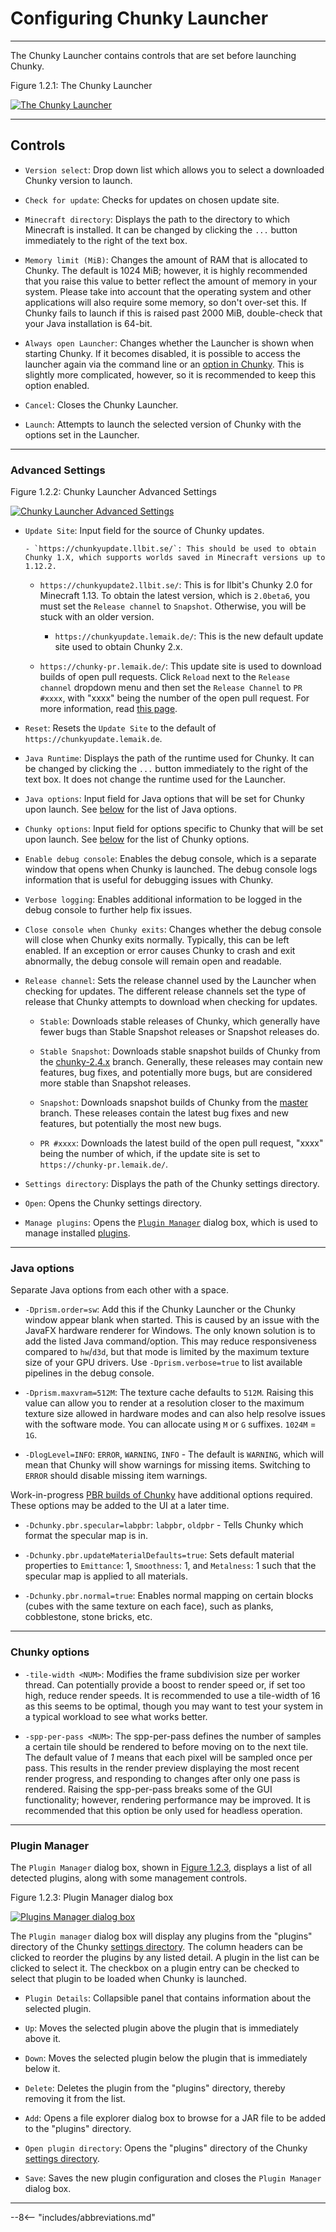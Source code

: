 # Configuring Chunky Launcher

---

The Chunky Launcher contains controls that are set before launching Chunky.

<div class="figure" id="figure-1-2-1">
  <p class="figure">
  Figure 1.2.1: The Chunky Launcher
  </p>
  <div class="figureimgcontainer">
    <a href="../../img/getting_started/chunky_launcher.png">
      <img class="figure" src="../../img/getting_started/chunky_launcher.png" alt="The Chunky Launcher">
    </a>
  </div>
</div>

---

## Controls

- `Version select`: Drop down list which allows you to select a downloaded Chunky version to launch.

- `Check for update`: Checks for updates on chosen update site.

- `Minecraft directory`: Displays the path to the directory to which Minecraft is installed. It can be changed by clicking the `...` button immediately to the right of the text box.

- `Memory limit (MiB)`: Changes the amount of RAM that is allocated to Chunky. The default is 1024 MiB; however, it is highly recommended that you raise this value to better reflect the amount of memory in your system. Please take into account that the operating system and other applications will also require some memory, so don't over-set this. If Chunky fails to launch if this is raised past 2000 MiB, double-check that your Java installation is 64-bit.

- `Always open Launcher`: Changes whether the Launcher is shown when starting Chunky. If it becomes disabled, it is possible to access the launcher again via the command line or an [option in Chunky](../../reference/user_interface/right_panel_controls/options#controls). This is slightly more complicated, however, so it is recommended to keep this option enabled.

- `Cancel`: Closes the Chunky Launcher.

- `Launch`: Attempts to launch the selected version of Chunky with the options set in the Launcher.

---

### Advanced Settings

<div class="figure" id="figure-1-2-2">
  <p class="figure">
  Figure 1.2.2: Chunky Launcher Advanced Settings
  </p>
  <div class="figureimgcontainer">
    <a href="../../img/getting_started/chunky_launcher_advanced.png">
      <img class="figure" src="../../img/getting_started/chunky_launcher_advanced.png" alt="Chunky Launcher Advanced Settings">
    </a>
  </div>
</div>

- `Update Site`: Input field for the source of Chunky updates.

	  - `https://chunkyupdate.llbit.se/`: This should be used to obtain Chunky 1.X, which supports worlds saved in Minecraft versions up to 1.12.2.

    - `https://chunkyupdate2.llbit.se/`: This is for llbit's Chunky 2.0 for Minecraft 1.13. To obtain the latest version, which is `2.0beta6`, you must set the `Release channel` to `Snapshot`. Otherwise, you will be stuck with an older version.

	  - `https://chunkyupdate.lemaik.de/`: This is the new default update site used to obtain Chunky 2.x.

    - `https://chunky-pr.lemaik.de/`: This update site is used to download builds of open pull requests. Click `Reload` next to the `Release channel` dropdown menu and then set the `Release Channel` to `PR #xxxx`, with "xxxx" being the number of the open pull request. For more information, read <a href="https://github.com/leMaik/chunky-pr-as-update-site/blob/master/README.md" target="_blank">this page</a>.

- `Reset`: Resets the `Update Site` to the default of `https://chunkyupdate.lemaik.de`.

- `Java Runtime`: Displays the path of the runtime used for Chunky. It can be changed by clicking the `...` button immediately to the right of the text box. It does not change the runtime used for the Launcher.

- `Java options`: Input field for Java options that will be set for Chunky upon launch. See [below](#java-options) for the list of Java options.

- `Chunky options`: Input field for options specific to Chunky that will be set upon launch. See [below](#chunky-options) for the list of Chunky options.

- `Enable debug console`: Enables the debug console, which is a separate window that opens when Chunky is launched. The debug console logs information that is useful for debugging issues with Chunky.

- `Verbose logging`: Enables additional information to be logged in the debug console to further help fix issues.

- `Close console when Chunky exits`: Changes whether the debug console will close when Chunky exits normally. Typically, this can be left enabled. If an exception or error causes Chunky to crash and exit abnormally, the debug console will remain open and readable.

- `Release channel`: Sets the release channel used by the Launcher when checking for updates. The different release channels set the type of release that Chunky attempts to download when checking for updates.

    - `Stable`: Downloads stable releases of Chunky, which generally have fewer bugs than Stable Snapshot releases or Snapshot releases do.

    - `Stable Snapshot`: Downloads stable snapshot builds of Chunky from the <a href="https://github.com/chunky-dev/chunky/tree/chunky-2.4.x" target="_blank">chunky-2.4.x</a> branch. Generally, these releases may contain new features, bug fixes, and potentially more bugs, but are considered more stable than Snapshot releases.

    - `Snapshot`: Downloads snapshot builds of Chunky from the <a href="https://github.com/chunky-dev/chunky/tree/master" target="_blank">master</a> branch. These releases contain the latest bug fixes and new features, but potentially the most new bugs.

    - `PR #xxxx`: Downloads the latest build of the open pull request, "xxxx" being the number of which, if the update site is set to `https://chunky-pr.lemaik.de/`.

- `Settings directory`: Displays the path of the Chunky settings directory.

- `Open`: Opens the Chunky settings directory.

- `Manage plugins`: Opens the [`Plugin Manager`](#plugin-manager) dialog box, which is used to manage installed [plugins](../../plugins/chunky_plugins).

---

### Java options

Separate Java options from each other with a space.

- `-Dprism.order=sw`: Add this if the Chunky Launcher or the Chunky window appear blank when started. This is caused by an issue with the JavaFX hardware renderer for Windows. The only known solution is to add the listed Java command/option. This may reduce responsiveness compared to `hw`/`d3d`, but that mode is limited by the maximum texture size of your GPU drivers. Use `-Dprism.verbose=true` to list available pipelines in the debug console.

- `-Dprism.maxvram=512M`: The texture cache defaults to `512M`. Raising this value can allow you to render at a resolution closer to the maximum texture size allowed in hardware modes and can also help resolve issues with the software mode. You can allocate using `M` or `G` suffixes. `1024M` = `1G`.

- `-DlogLevel=INFO`: `ERROR`, `WARNING`, `INFO` - The default is `WARNING`, which will mean that Chunky will show warnings for missing items. Switching to `ERROR` should disable missing item warnings.

Work-in-progress <a href="https://github.com/leMaik/chunky/tree/pbr" target="_blank">PBR builds of Chunky</a> have additional options required. These options may be added to the UI at a later time.

- `-Dchunky.pbr.specular=labpbr`: `labpbr`, `oldpbr` - Tells Chunky which format the specular map is in.

- `-Dchunky.pbr.updateMaterialDefaults=true`: Sets default material properties to `Emittance`: 1, `Smoothness`: 1, and `Metalness`: 1 such that the specular map is applied to all materials.

- `-Dchunky.pbr.normal=true`: Enables normal mapping on certain blocks (cubes with the same texture on each face), such as planks, cobblestone, stone bricks, etc.

---

### Chunky options

- `-tile-width <NUM>`: Modifies the frame subdivision size per worker thread. Can potentially provide a boost to render speed or, if set too high, reduce render speeds. It is recommended to use a tile-width of 16 as this seems to be optimal, though you may want to test your system in a typical workload to see what works better.

- `-spp-per-pass <NUM>`: The spp-per-pass defines the number of samples a certain tile should be rendered to before moving on to the next tile. The default value of *1* means that each pixel will be sampled once per pass. This results in the render preview displaying the most recent render progress, and responding to changes after only one pass is rendered. Raising the spp-per-pass breaks some of the GUI functionality; however, rendering performance may be improved. It is recommended that this option be only used for headless operation.

---

### Plugin Manager

The `Plugin Manager` dialog box, shown in [Figure 1.2.3](#figure-1-2-3), displays a list of all detected plugins, along with some management controls.

<div class="figure" id="figure-1-2-3">
  <p class="figure">
  Figure 1.2.3: Plugin Manager dialog box
  </p>
  <div class="figureimgcontainer">
    <a href="../../img/getting_started/chunky_launcher_plugin_manager.png">
      <img class="figure" src="../../img/getting_started/chunky_launcher_plugin_manager.png" alt="Plugins Manager dialog box">
    </a>
  </div>
</div>

The `Plugin manager` dialog box will display any plugins from the "plugins" directory of the Chunky [settings directory](#controls). The column headers can be clicked to reorder the plugins by any listed detail. A plugin in the list can be clicked to select it. The checkbox on a plugin entry can be checked to select that plugin to be loaded when Chunky is launched.

- `Plugin Details`: Collapsible panel that contains information about the selected plugin.

- `Up`: Moves the selected plugin above the plugin that is immediately above it.

- `Down`: Moves the selected plugin below the plugin that is immediately below it.

- `Delete`: Deletes the plugin from the "plugins" directory, thereby removing it from the list.

- `Add`: Opens a file explorer dialog box to browse for a JAR file to be added to the "plugins" directory.

- `Open plugin directory`: Opens the "plugins" directory of the Chunky [settings directory](#controls).

- `Save`: Saves the new plugin configuration and closes the `Plugin Manager` dialog box.

---

--8<-- "includes/abbreviations.md"
